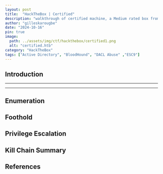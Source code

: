 ```yaml
---
layout: post
title:  "HackTheBox | Certified"
description: "walkthrough of certified machine, a Medium rated box from HackTheBox"
author: "gilleskarougbe"
date: "2024-10-16"
pin: true
image:
  path: ../assets/img/ctf/hackthebox/certified1.png
  alt: "certified.htb"
category: "HackTheBox"
tags: ["Active Directory", "BloodHound", "DACL Abuse" ,"ESC9"]
---
```


## Introduction
------------------------------------------------------------------------------------------


------------------------------------------------------------------------------------------


## Enumeration



## Foothold



## Privilege Escalation



## Kill Chain Summary



## References
[]()
[]()